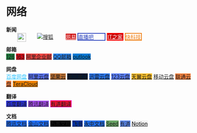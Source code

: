 # 网络
<b>新闻</b><br>
<a class="sxyhButton_01" style="padding-right: 30px;padding-top: 2px;" target="_blank" href="https://sohu.com/"><img src="images/ico/sohu.png" height="24" style="float: left;padding-left:30px;"/>搜狐</a>
<a class="sxyhButton_01" style="background-color:#cc0000;color:#ffffff;" target="_blank" href="https://www.163.com/">网易</a>
<a class="sxyhButton_01" style="background-color:transparent;color:#2a42bd;border:2px solid #2a42bd;padding-right: 30px;" target="_blank" href="https://www.zhibo8.cc/"><img src="images/ico/zhibo8.png" style="float: left;padding-left:30px;"/>直播吧</a>
<a class="sxyhButton_01" style="background-color:#cc0000;border:2px solid #ff0000;color:#ffffff;" target="_blank" href="https://www.ithome.com">IT之家</a>
<a class="sxyhButton_01" style="background-color:#ffffff;border:2px solid #ee7e13;color:#ee7e13;" target="_blank" href="https://www.mydrivers.com/">快科技</a>

<b>邮箱</b><br>
<a class="sxyhButton_02" target="_blank" href="https://126.com/" style="background-color:#1e7e3e;">126</a>
<a class="sxyhButton_02" target="_blank" href="https://mail.163.com/" style="background-color:#d80a17;">163</a>
<a class="sxyhButton_02" target="_blank" href="https://qiye.aliyun.com/" style="background-color:#ef4542;">阿里企业邮</a>
<a class="sxyhButton_02" target="_blank" href="https://exmail.qq.com/login" style="background-color:#2984ef;">QQ邮箱</a>
<a class="sxyhButton_02" target="_blank" href="https://outlook.live.com/" style="background-color:#0178d4;">outlook</a>

<b>网盘</b><br>
<a class="sxyhButton_02" target="_blank" href="https://pan.baidu.com/" style="background-color:transparent;color:#2bc2fe;">百度网盘</a>
<a class="sxyhButton_02" target="_blank" href="https://www.aliyundrive.com/" style="background-color:#5770ef;">阿里云盘</a>
<a class="sxyhButton_02" target="_blank" href="https://www.jianguoyun.com/" style="background-color:#bd7031;">坚果云</a>
<a class="sxyhButton_02" target="_blank" href="https://www.weiyun.com/" style="background-color:#03162f;">腾讯微云</a>
<a class="sxyhButton_02" target="_blank" href="https://pan.xunlei.com/login" style="background-color:#2875ed;">迅雷云盘</a>
<a class="sxyhButton_02" target="_blank" href="https://www.123pan.com/login" style="background-color:#597dfc;">123云盘</a>
<a class="sxyhButton_02" target="_blank" href="https://cloud.189.cn" style="background-color:#fdbe2b;">天翼云盘</a>
<a class="sxyhButton_02" target="_blank" href="https://yun.139.com">移动云盘</a>
<a class="sxyhButton_02" target="_blank" href="https://pan.wo.cn" style="background-color:#ff843f;">联通云盘</a>
<a class="sxyhButton_02" target="_blank" href="https://teracloud.jp/en/" style="background-color:#ef8200;">TeraCloud</a>

<b>翻译</b><br>
<a class="sxyhButton_02" target="_blank" href="https://fanyi.baidu.com/" style="background-color:#2932e0;">百度翻译</a>
<a class="sxyhButton_02" target="_blank" href="https://fanyi.qq.com/" style="background-color:#ab4ff8;">腾讯翻译</a>
<a class="sxyhButton_02" target="_blank" href="https://fanyi.youdao.com/" style="border:1px solid #e908ea;background-color:#ff1135;">有道翻译</a>

<b>文档</b><br>
<a class="sxyhButton_03" target="_blank" href="https://docs.qq.com/" style="background-color:#1e6fff;">腾讯文档</a>
<a class="sxyhButton_03" target="_blank" href="https://www.kdocs.cn/" style="background-color:#1e6fff;">金山文档</a>
<a class="sxyhButton_03" target="_blank" href="https://shimo.im/" style="background-color:#000000;">石墨文档</a>
<a class="sxyhButton_03" target="_blank" href="https://docs.feishu.cn/" style="background-color:#0032a0;">飞书</a>
<a class="sxyhButton_03" target="_blank" href="https://www.yozocloud.cn/" style="background-color:#216fec;">永中文档</a>
<a class="sxyhButton_03" target="_blank" href="https://seed.pgyer.com/" style="background-color:#68a463;">Seed</a>
<a class="sxyhButton_03" target="_blank" href="https://note.youdao.com/" style="background-color:#5b89ef;">有道</a>
<a class="sxyhButton_03" target="_blank" href="https://www.notion.so/" style="background-color:#f0f0f0;color:#000000">Notion</a>


<style>
body {
  background-image: url(images/03818_posinghummingbird_1920x1080.jpg);
  background-repeat: no-repeat;
  background-size: cover;
  background-attachment: fixed;
}
</style>

<script>
//鼠标移动特效
(function () {
    var colors = ["#D61C59", "#E7D84B", "#1B8798"];
    characters = ["♬", "♪"];
    elementGroup = [];
    //定义元素类
    class Element {
        //构造函数
        constructor() {
            num = Math.floor(Math.random() * characters.length);
            this.character = characters[num];
            this.lifeSpan = 120;
            this.initialStyles = {
                position: "fixed",
                top: "0",
                display: "block",
                pointerEvents: "none",
                "z-index": "10000000",
                fontSize: "25px",
                "will-change": "transform",
                color: "#000000"
            };
            //初始化
            this.init = function (x, y, color) {
                this.velocity = { x: (Math.random() < .5 ? -1 : 1) * (Math.random() / 2), y: 1 };
                this.position = { x: x - 10, y: y - 20 };
                this.initialStyles.color = color;
                this.element = document.createElement("span");
                this.element.innerHTML = this.character;
                ApplyStyle(this.element, this.initialStyles);
                this.update();
                document.body.appendChild(this.element);
            };
            //更新
            this.update = function () {
                //移动，缩放
                this.position.x += this.velocity.x;
                this.position.y += this.velocity.y;
                this.lifeSpan--;
                this.element.style.transform = "translate3d(" + this.position.x + "px," + this.position.y + "px,0) scale(" + this.lifeSpan / 120 + ")";
            };
            //销毁
            this.die = function () {
                this.element.parentNode.removeChild(this.element);
            };
        }
    }

    AddListener();
    //循环
    setInterval(
        function () {
            Rander();
        },
        1000 / 60);
    //添加事件监听器
    function AddListener() {
        //当前事件对象会作为第一个参数传入函数
        document.addEventListener("mousemove", onMouseMove);
        document.addEventListener("touchmove", Touch);
        document.addEventListener("touchstart", Touch);
    }
    //逐个渲染
    function Rander() {
        for (var i = 0; i < elementGroup.length; i++) {
            elementGroup[i].update();
            if (elementGroup[i].lifeSpan < 0) {
                elementGroup[i].die();
                elementGroup.splice(i, 1);
            }
        }
    }
    //鼠标移动事件函数
    function onMouseMove(t) {
        num = Math.floor(Math.random() * colors.length);
        CreateElement(t.clientX, t.clientY, colors[num]);
    }
    //添加元素
    function CreateElement(x, y, color) {
        var e = new Element;
        e.init(x, y, color);
        elementGroup.push(e);
    }
    //调整元素属性
    function ApplyStyle(element, style) {
        for (var i in style) {
            element.style[i] = style[i];
        }
    }
    //触摸事件函数
    function Touch(t) {
        if (t.touches.length > 0) {
            for (var i = 0; i < t.touches.length; i++) {
                num = Math.floor(Math.random() * r.length);
                s(t.touches[i].clientX, t.touches[i].clientY, r[num]);
            }
        }
    }
})();

</script>